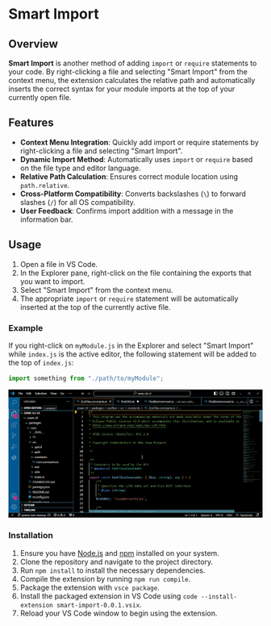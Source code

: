 # Smart Import

## Overview

**Smart Import** is another method of adding `import` or `require` statements to your code. By right-clicking a file and selecting "Smart Import" from the context menu, the extension calculates the relative path and automatically inserts the correct syntax for your module imports at the top of your currently open file.

## Features

- **Context Menu Integration**: Quickly add import or require statements by right-clicking a file and selecting "Smart Import".
- **Dynamic Import Method**: Automatically uses `import` or `require` based on the file type and editor language.
- **Relative Path Calculation**: Ensures correct module location using `path.relative`.
- **Cross-Platform Compatibility**: Converts backslashes (`\`) to forward slashes (`/`) for all OS compatibility.
- **User Feedback**: Confirms import addition with a message in the information bar.

## Usage

1. Open a file in VS Code.
2. In the Explorer pane, right-click on the file containing the exports that you want to import.
3. Select "Smart Import" from the context menu.
4. The appropriate `import` or `require` statement will be automatically inserted at the top of the currently active file.

### Example

If you right-click on `myModule.js` in the Explorer and select "Smart Import" while `index.js` is the active editor, the following statement will be added to the top of `index.js`:

```javascript
import something from "./path/to/myModule";
```

![Watch the demo](src/assets/screenRecording_smartImport.gif)

### Installation

1. Ensure you have [Node.js](https://nodejs.org/) and [npm](https://www.npmjs.com/) installed on your system.
2. Clone the repository and navigate to the project directory.
3. Run `npm install` to install the necessary dependencies.
4. Compile the extension by running `npm run compile`.
5. Package the extension with `vsce package`.
6. Install the packaged extension in VS Code using `code --install-extension smart-import-0.0.1.vsix`.
7. Reload your VS Code window to begin using the extension.
